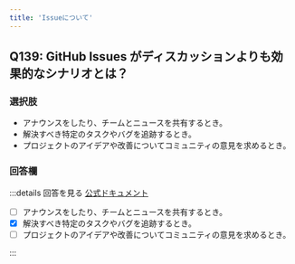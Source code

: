 ```yaml
---
title: 'Issueについて'
---
```


## Q139: GitHub Issues がディスカッションよりも効果的なシナリオとは？

### 選択肢

- アナウンスをしたり、チームとニュースを共有するとき。
- 解決すべき特定のタスクやバグを追跡するとき。
- プロジェクトのアイデアや改善についてコミュニティの意見を求めるとき。

### 回答欄

:::details 回答を見る
[公式ドキュメント](https://docs.github.com/ja/issues/tracking-your-work-with-issues/about-issues)

- [ ] アナウンスをしたり、チームとニュースを共有するとき。
- [x] 解決すべき特定のタスクやバグを追跡するとき。
- [ ] プロジェクトのアイデアや改善についてコミュニティの意見を求めるとき。

:::

